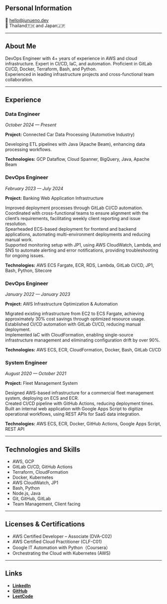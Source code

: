 ## Personal Information
📧 hello@junueno.dev  
📍 Thailand🇹🇭 and Japan🇯🇵   

---

## About Me
DevOps Engineer with 4+ years of experience in AWS and cloud infrastructure. Expert in CI/CD, IaC, and automation.
Proficient in GitLab CI/CD, Docker, Terraform, Bash, and Python.  
Experienced in leading infrastructure projects and cross-functional team collaboration.

---

## Experience
### Data Engineer
_October 2024 — Present_  

**Project:** Connected Car Data Processing (Automotive Industry)  


Developing ETL pipelines with Java (Apache Beam), enhancing data processing workflows.  


**Technologies:** GCP Dataflow, Cloud Spanner, BigQuery, Java, Apache Beam  

### DevOps Engineer
_February 2023 — July 2024_  

**Project:** Banking Web Application Infrastructure  


Improved deployment processes through GitLab CI/CD automation.  
Coordinated with cross-functional teams to ensure alignment with the client’s requirements, facilitating weekly client reporting and issue resolution.  
Spearheaded ECS-based deployment for frontend and backend applications, automating multi-environment deployments and reducing manual work.  
Supported monitoring setup with JP1, using AWS CloudWatch, Lambda, and SNS to automate alerting and error notifications, providing troubleshooting for ongoing issues.  


**Technologies:** AWS ECS Fargate, ECR, RDS, Lambda, GitLab CI/CD, JP1, Bash, Python, Sitecore  

### DevOps Engineer
_January 2022 — January 2023_  

**Project:** AWS Infrastructure Optimization & Automation  


Migrated existing infrastructure from EC2 to ECS Fargate, achieving approximately 30% cost savings through optimized resource usage.  
Established CI/CD automation with GitLab CI/CD, reducing manual deployment.  
Implemented IaC with CloudFormation, enabling single-source infrastructure management and eliminating configuration drift by over 90%.  


**Technologies:** AWS ECS, ECR, CloudFormation, Docker, Bash, GitLab CI/CD  

### System Engineer
_August 2020 — October 2021_  

**Project:** Fleet Management System  


Designed AWS-based infrastructure for a commercial fleet management system, deploying on ECS and ECR.  
Created CI/CD pipeline with GitHub Actions, reducing deployment times.  
Built an internal web application with Google Apps Script to digitize operational workflows, using REST APIs for SaaS data integration.  


**Technologies:** AWS ECS, ECR, Docker, GitHub Actions, Google Apps Script, REST API  

---

## Technologies and Skills
- AWS, GCP  
- GitLab CI/CD, GitHub Actions  
- Terraform, CloudFormation  
- Docker, Kubernetes  
- AWS CloudWatch, JP1  
- Bash, Python  
- Node.js, Java  
- Git, GitHub, GitLab 
- Team Management, Client facing  

---

## Licenses & Certifications
- AWS Certified Developer – Associate (DVA-C02)  
- AWS Certified Cloud Practitioner (CLF-C01)  
- Google IT Automation with Python（Coursera）  
- Orchestrating the Cloud with Kubernetes (AWS)  

---

## Links
- **[LinkedIn](https://www.linkedin.com/in/jun-uen0)**  
- **[GitHub](https://github.com/jun-uen0)**  
- **[LeetCode](https://leetcode.com/u/jun-uen0)**   